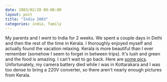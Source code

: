 ```yaml
---
date: 2003/02/20 00:00:00
layout: post
title: "India 2003"
categories: india, family
---
```


My parents and I went to India for 2 weeks. We spent a couple days in Delhi and then the rest of the time in Kerala. I thoroughly enjoyed myself and actually found the vacation relaxing. Kerala is more beautiful than I ever remember (somehow I seem to forget in between trips). It's lush and green and the food is amazing. I can't wait to go back. Here are [some pics](http://kurup.org/photo/album?album_id=5323). Unfortunately, my camera battery died while I was in Kottarakara and I was too dense to bring a 220V converter, so there aren't nearly enough pictures from Kerala.
